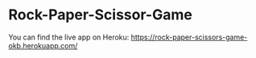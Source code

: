 # Rock-Paper-Scissor-Game

You can find the live app on Heroku:
https://rock-paper-scissors-game-okb.herokuapp.com/
